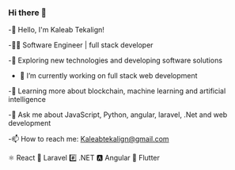 ### Hi there 👋

-👋 Hello, I'm Kaleab Tekalign!

-👨‍💻 Software Engineer | full stack developer

-🔭 Exploring new technologies and developing software solutions

- 🔭 I’m currently working on full stack web development
  
-🌱 Learning more about blockchain, machine learning and artificial intelligence

-💬 Ask me about JavaScript, Python, angular, laravel, .Net and web development

-📫 How to reach me: Kaleabtekalign@gmail.com

⚛️ React 🔗 Laravel #️⃣ .NET 🅰️ Angular 🦋 Flutter




